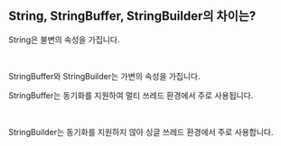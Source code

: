 ## String, StringBuffer, StringBuilder의 차이는?

String은 불변의 속성을 가집니다.

<br/>

StringBuffer와 StringBuilder는 가변의 속성을 가집니다.

StringBuffer는 동기화를 지원하여 
멀티 쓰레드 환경에서 주로 사용됩니다.

<br/>

StringBuilder는 동기화를 지원하지 않아 
싱글 쓰레드 환경에서 주로 사용합니다.
